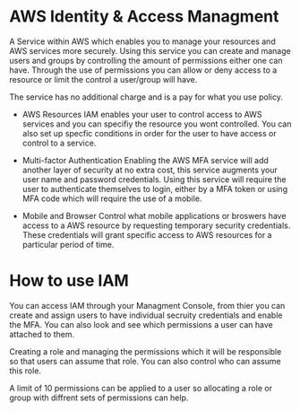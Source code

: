 # AWS Identity & Access Managment
A Service within AWS which enables you to manage your resources and AWS services more securely. Using this service you can create and manage users and groups by controlling the amount of permissions either one can have. Through the use of permissions you can allow or deny access to a resource or limit the control a user/group will have. 

The service has no additional charge and is a pay for what you use policy. 

- AWS Resources
IAM enables your user to control access to AWS services and you can specifiy the resource you wont controlled. You can also set up specfic conditions in order for the user to have access or control to a service. 

- Multi-factor Authentication
Enabling the AWS MFA service will add another layer of security at no extra cost, this service augments your user name and password credentials. Using this service will require the user to authenticate themselves to login, either by a MFA token or using MFA code which will require the use of a mobile. 

- Mobile and Browser
Control what mobile applications or broswers have access to a AWS resource by requesting temporary security credentials. These credentials will grant specific access to AWS resources for a particular period of time.

# How to use IAM
You can access IAM through your Managment Console, from thier you can create and assign users to have individual secruity credentials and enable the MFA. You can also look and see which permissions a user can have attached to them. 

Creating a role and managing the permissions which it will be responsible so that users can assume that role. You can also control who can  assume this role. 

A limit of 10 permissions can be applied to a user so allocating a role or group with diffrent sets of permissions can help. 


